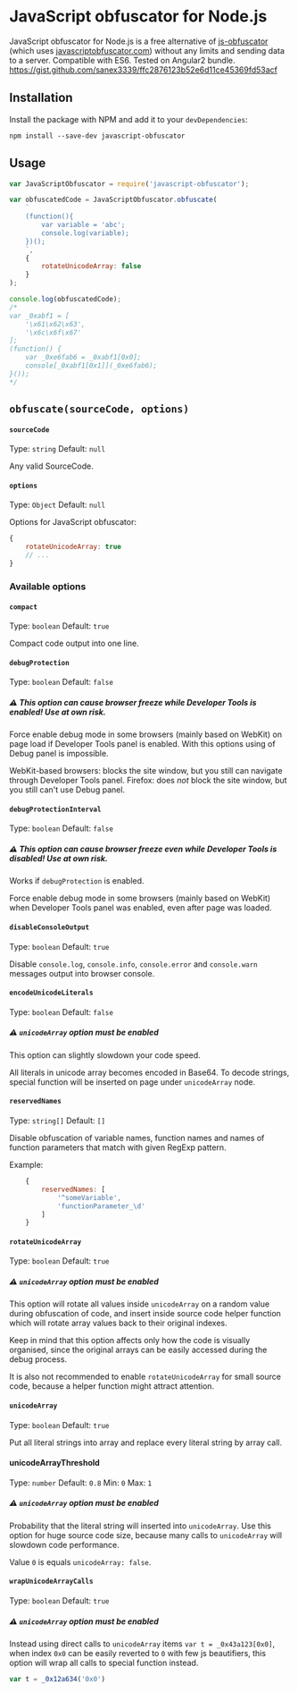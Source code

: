 # JavaScript obfuscator for Node.js

JavaScript obfuscator for Node.js is a free alternative of [js-obfuscator](https://github.com/caiguanhao/js-obfuscator) (which uses [javascriptobfuscator.com](https://javascriptobfuscator.com/Javascript-Obfuscator.aspx)) without any limits and sending data to a server.
Compatible with ES6.
Tested on Angular2 bundle.
https://gist.github.com/sanex3339/ffc2876123b52e6d11ce45369fd53acf

## Installation

Install the package with NPM and add it to your `devDependencies`:

`npm install --save-dev javascript-obfuscator`

## Usage

```javascript
var JavaScriptObfuscator = require('javascript-obfuscator');

var obfuscatedCode = JavaScriptObfuscator.obfuscate(
    `
    (function(){
        var variable = 'abc';
        console.log(variable);
    })();
    `,
    {
        rotateUnicodeArray: false
    }
);

console.log(obfuscatedCode);
/*
var _0xabf1 = [
    '\x61\x62\x63', 
    '\x6c\x6f\x67'
];
(function() {
    var _0xe6fab6 = _0xabf1[0x0];
    console[_0xabf1[0x1]](_0xe6fab6);
}());
*/
```

## `obfuscate(sourceCode, options)`

#### `sourceCode`
Type: `string` Default: `null`

Any valid SourceCode.

#### `options`
Type: `Object` Default: `null`

Options for JavaScript obfuscator:

```javascript
{
    rotateUnicodeArray: true
    // ...
}
```

### Available options
#### `compact`
Type: `boolean` Default: `true`

Compact code output into one line.

#### `debugProtection`
Type: `boolean` Default: `false`

##### :warning: This option can cause browser freeze while Developer Tools is enabled! Use at own risk.

Force enable debug mode in some browsers (mainly based on WebKit) on page load if Developer Tools panel is enabled.
With this options using of Debug panel is impossible.

WebKit-based browsers: blocks the site window, but you still can navigate through Developer Tools panel.
Firefox: does *not* block the site window, but you still can't use Debug panel.

#### `debugProtectionInterval`
Type: `boolean` Default: `false`

##### :warning: This option can cause browser freeze even while Developer Tools is disabled! Use at own risk.

Works if `debugProtection` is enabled.

Force enable debug mode in some browsers (mainly based on WebKit) when Developer Tools panel was enabled, even after page was loaded.

#### `disableConsoleOutput`
Type: `boolean` Default: `true`

Disable `console.log`, `console.info`, `console.error` and `console.warn` messages output into browser console.

#### `encodeUnicodeLiterals`
Type: `boolean` Default: `false`

##### :warning: `unicodeArray` option must be enabled

This option can slightly slowdown your code speed.

All literals in unicode array becomes encoded in Base64.
To decode strings, special function will be inserted on page under `unicodeArray` node.

#### `reservedNames`
Type: `string[]` Default: `[]`

Disable obfuscation of variable names, function names and names of function parameters that match with given RegExp pattern.

Example:
```javascript
	{
		reservedNames: [
			'^someVariable',
			'functionParameter_\d'
		]
	}
```

#### `rotateUnicodeArray`
Type: `boolean` Default: `true`

##### :warning: `unicodeArray` option must be enabled

This option will rotate all values inside `unicodeArray` on a random value during obfuscation of code, and insert inside source code helper function
which will rotate array values back to their original indexes.

Keep in mind that this option affects only how the code is visually organised, since the original arrays can be easily accessed during the debug process.

It is also not recommended to enable `rotateUnicodeArray` for small source code, because a helper function might attract attention.

#### `unicodeArray`
Type: `boolean` Default: `true`

Put all literal strings into array and replace every literal string by array call.

#### unicodeArrayThreshold
Type: `number` Default: `0.8` Min: `0` Max: `1`

##### :warning: `unicodeArray` option must be enabled

Probability that the literal string will inserted into `unicodeArray`.
Use this option for huge source code size, because many calls to `unicodeArray` will slowdown code performance.

Value `0` is equals `unicodeArray: false`.

#### `wrapUnicodeArrayCalls`
Type: `boolean` Default: `true`

##### :warning: `unicodeArray` option must be enabled

Instead using direct calls to `unicodeArray` items `var t = _0x43a123[0x0]`, 
when index `0x0` can be easily reverted to `0` with few js beautifiers, this option will wrap all calls to special function instead.

```javascript
var t = _0x12a634('0x0')
```
